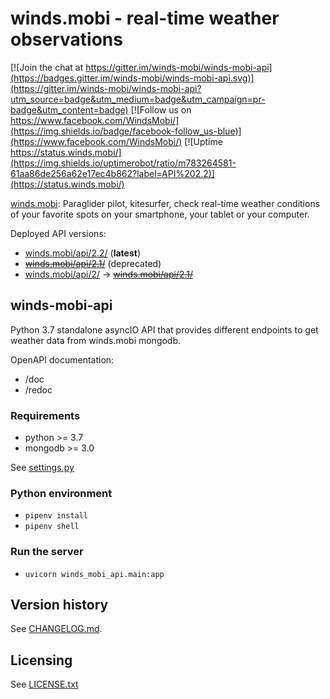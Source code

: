 winds.mobi - real-time weather observations
===========================================

[![Join the chat at https://gitter.im/winds-mobi/winds-mobi-api](https://badges.gitter.im/winds-mobi/winds-mobi-api.svg)](https://gitter.im/winds-mobi/winds-mobi-api?utm_source=badge&utm_medium=badge&utm_campaign=pr-badge&utm_content=badge)
[![Follow us on https://www.facebook.com/WindsMobi/](https://img.shields.io/badge/facebook-follow_us-blue)](https://www.facebook.com/WindsMobi/)
[![Uptime https://status.winds.mobi/](https://img.shields.io/uptimerobot/ratio/m783264581-61aa86de256a62e17ec4b862?label=API%202.2)](https://status.winds.mobi/)

[winds.mobi](http://winds.mobi): Paraglider pilot, kitesurfer, check real-time weather conditions of your favorite spots
on your smartphone, your tablet or your computer.

Deployed API versions:
- [winds.mobi/api/2.2/](https://winds.mobi/api/2.2/doc) (**latest**)
- ~~[winds.mobi/api/2.1/](https://winds.mobi/api/2.1/doc)~~ (deprecated)
- [winds.mobi/api/2/](https://winds.mobi/api/2/doc) -> ~~[winds.mobi/api/2.1/](https://winds.mobi/api/2.1/doc)~~

winds-mobi-api
--------------------

Python 3.7 standalone asyncIO API that provides different endpoints to get weather data from winds.mobi mongodb.

OpenAPI documentation:
- /doc
- /redoc

### Requirements

- python >= 3.7
- mongodb >= 3.0

See [settings.py](settings.py)

### Python environment

- `pipenv install`
- `pipenv shell`

### Run the server

- `uvicorn winds_mobi_api.main:app`

Version history
---------------

See [CHANGELOG.md](CHANGELOG.md).

Licensing
---------

See [LICENSE.txt](LICENSE.txt)
